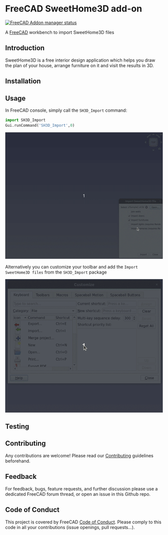 # FreeCAD SweetHome3D add-on

[![FreeCAD Addon manager status](https://img.shields.io/badge/FreeCAD%20addon%20manager-available-brightgreen)](https://github.com/FreeCAD/FreeCAD-addons)

A [FreeCAD](https://www.freecadweb.org) workbench to import SweetHome3D files

## Introduction

SweetHome3D is a free interior design application which helps you draw the plan of your house, arrange furniture on it and visit the results in 3D.

## Installation

## Usage

In FreeCAD console, simply call the `SH3D_Import` command:

```python
import SH3D_Import
Gui.runCommand('SH3D_Import',0)
```

![SweetHome3D Import Howto](Resources/docs/usage.gif "SweetHome3D Import Howto")

Alternatively you can customize your toolbar and add the `Import SweetHome3D files` from the `SH3D_Import` package

![SweetHome3D Toolbar](Resources/docs/toolbar.gif "SweetHome3D Import Toolbar")

## Testing

## Contributing

Any contributions are welcome! Please read our [Contributing](./docs/Contributing.md) guidelines beforehand.

## Feedback

For feedback, bugs, feature requests, and further discussion please use a dedicated FreeCAD forum thread, or open an issue in this Github repo.

## Code of Conduct

This project is covered by FreeCAD [Code of Conduct](https://github.com/FreeCAD/FreeCAD/blob/master/CODE_OF_CONDUCT.md).
Please comply to this code in all your contributions (issue openings, pull requests...).
